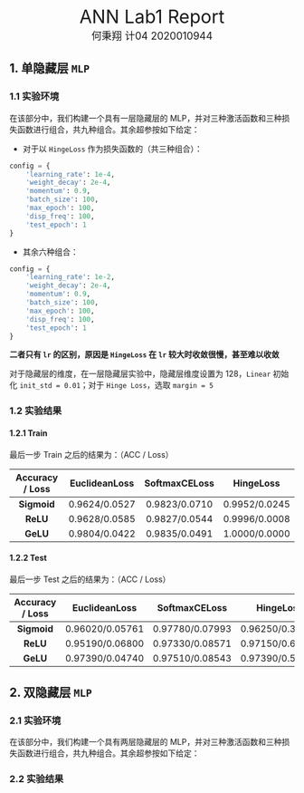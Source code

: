 <center><font size=6>ANN Lab1 Report</font></center>

<center><font size=4>何秉翔 计04 2020010944</font></center>

## 1. 单隐藏层 `MLP`

### 1.1 实验环境

在该部分中，我们构建一个具有一层隐藏层的 MLP，并对三种激活函数和三种损失函数进行组合，共九种组合。其余超参按如下给定：

+ 对于以 `HingeLoss` 作为损失函数的（共三种组合）：

```python
config = {
    'learning_rate': 1e-4,
    'weight_decay': 2e-4,
    'momentum': 0.9,
    'batch_size': 100,
    'max_epoch': 100,
    'disp_freq': 100,
    'test_epoch': 1
}
```

+ 其余六种组合：

```python
config = {
    'learning_rate': 1e-2,
    'weight_decay': 2e-4,
    'momentum': 0.9,
    'batch_size': 100,
    'max_epoch': 100,
    'disp_freq': 100,
    'test_epoch': 1
}
```

**二者只有 `lr` 的区别，原因是 `HingeLoss` 在 `lr` 较大时收敛很慢，甚至难以收敛**

对于隐藏层的维度，在一层隐藏层实验中，隐藏层维度设置为 $128$，`Linear` 初始化 `init_std = 0.01`；对于 `Hinge Loss`，选取 `margin = 5`

### 1.2 实验结果

#### 1.2.1 Train

最后一步 Train 之后的结果为：（ACC / Loss）

| Accuracy / Loss |  EuclideanLoss  |  SoftmaxCELoss  |    HingeLoss    |
| :-------------: | :-------------: | :-------------: | :-------------: |
|   **Sigmoid**   | $0.9624/0.0527$ | $0.9823/0.0710$ | $0.9952/0.0245$ |
|    **ReLU**     | $0.9628/0.0585$ | $0.9827/0.0544$ | $0.9996/0.0008$ |
|    **GeLU**     | $0.9804/0.0422$ | $0.9835/0.0491$ | $1.0000/0.0000$ |

#### 1.2.2 Test

最后一步 Test 之后的结果为：（ACC / Loss）

| Accuracy / Loss |   EuclideanLoss   |   SoftmaxCELoss   |     HingeLoss     |
| :-------------: | :---------------: | :---------------: | :---------------: |
|   **Sigmoid**   | $0.96020/0.05761$ | $0.97780/0.07993$ | $0.96250/0.38458$ |
|    **ReLU**     | $0.95190/0.06800$ | $0.97330/0.08571$ | $0.97150/0.66439$ |
|    **GeLU**     | $0.97390/0.04740$ | $0.97510/0.08543$ | $0.97390/0.54971$ |

## 2. 双隐藏层 `MLP`

### 2.1 实验环境

在该部分中，我们构建一个具有两层隐藏层的 MLP，并对三种激活函数和三种损失函数进行组合，共九种组合。其余超参按如下给定：

### 2.2 实验结果


